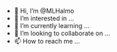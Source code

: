 - 👋 Hi, I’m @MLHalmo
- 👀 I’m interested in ... 
- 🌱 I’m currently learning ... 
- 💞️ I’m looking to collaborate on ... 
- 📫 How to reach me ... 

<!---
MLHalmo/MLHalmo is a ✨ special ✨ repository because its `README.md` (this file) appears on your GitHub profile.
You can click the Preview link to take a look at your changes.
--->
